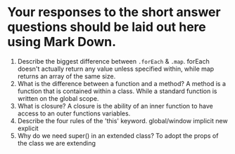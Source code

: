 # Your responses to the short answer questions should be laid out here using Mark Down.
1. Describe the biggest difference between `.forEach` & `.map`.
forEach doesn't actually return any value unless specified within, while map returns an array of the same size.
2. What is the difference between a function and a method?
A method is a function that is contained within a class. While a standard function is written on the global scope.
3. What is closure?
A closure is the ability of an inner function to have access to an outer functions variables.
4. Describe the four rules of the 'this' keyword.
global/window
implicit
new
explicit
5. Why do we need super() in an extended class?
To adopt the props of the class we are extending